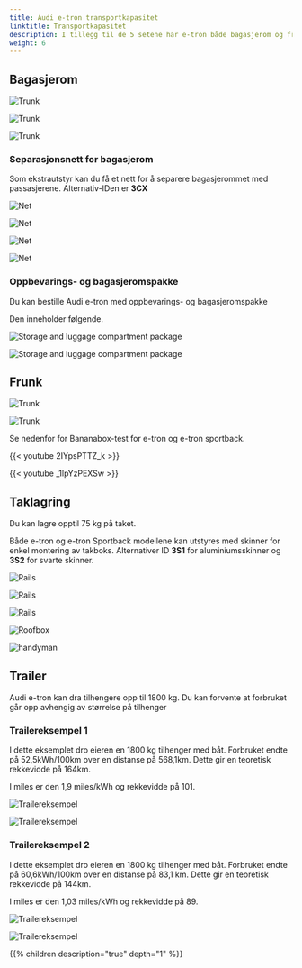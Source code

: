 ```yaml
---
title: Audi e-tron transportkapasitet 
linktitle: Transportkapasitet 
description: I tillegg til de 5 setene har e-tron både bagasjerom og frunk i tillegg til takoppbevaring og tilhengermuligheter.
weight: 6
---
```


## Bagasjerom

![Trunk](trunk_1.jpg "Bagasjerom Audi e-tron")

![Trunk](trunk_5.jpg "Standard bagasjerom Audi e-tron med feste til lastesikring")

![Trunk](trunk_3.jpg "Setene har en 40-20-40-konfigurasjon")

### Separasjonsnett for bagasjerom

Som ekstrautstyr kan du få et nett for å separere bagasjerommet med passasjerene.
Alternativ-IDen er **3CX**

![Net](net1.jpg "Net")

![Net](net2.jpg "Net")

![Net](net3.jpg "Net")

![Net](net4.jpg "Net")

### Oppbevarings- og bagasjeromspakke

Du kan bestille Audi e-tron med oppbevarings- og bagasjeromspakke

Den inneholder følgende.

![Storage and luggage compartment package](qe1_1s.jpg "Nett i siden av bagasjerommet og bagasjenett til transport av gjenstander")

![Storage and luggage compartment package](clathers.jpg "Kledning i oppbevaringsrommet i reservehjulsbrønnen")

## Frunk

![Trunk](frunk_1.jpg "Trunk Audi e-tron")

![Trunk](frunk_2.jpg "Trunk Audi e-tron")

Se nedenfor for Bananabox-test for e-tron og e-tron sportback.

{{< youtube 2IYpsPTTZ_k >}}

{{< youtube _1lpYzPEXSw >}}

## Taklagring

Du kan lagre opptil 75 kg på taket.

Både e-tron og e-tron Sportback modellene kan utstyres med skinner for enkel montering av takboks.
Alternativer ID **3S1** for aluminiumsskinner og **3S2** for svarte skinner.

![Rails](rails1.jpg "Thule wingbar edge 721400/721500 med 720600 fot og 186046 monteringssett")

![Rails](rails2.jpg "Thule wingbar edge 721400/721500 med 720600 fot og 186046 monteringssett")

![Rails](rails3.jpg "Thule wingbar edge 721400/721500 med 720600 fot og 186046 monteringssett")

![Roofbox](roofbox1.jpg "Takboks montert på skinner")

![handyman](handymanrails.jpg "Handyman with rails")

## Trailer

Audi e-tron kan dra tilhengere opp til 1800 kg. Du kan forvente at forbruket går opp avhengig av størrelse på tilhenger

### Trailereksempel 1

I dette eksemplet dro eieren en 1800 kg tilhenger med båt. Forbruket endte på 52,5kWh/100km over en distanse
på 568,1km. Dette gir en teoretisk rekkevidde på 164km.

I miles er den 1,9 miles/kWh og rekkevidde på 101.

![Trailereksempel](trailerexample1b.jpg "1800 kg henger med båt")

![Trailereksempel](trailerxample1a.jpg "Forbruk")

### Trailereksempel 2

I dette eksemplet dro eieren en 1800 kg tilhenger med båt. Forbruket endte på 60,6kWh/100km over en distanse
på 83,1 km. Dette gir en teoretisk rekkevidde på 144km.

I miles er den 1,03 miles/kWh og rekkevidde på 89.

![Trailereksempel](trailerexample2b.jpg "1800 kg henger med båt")

![Trailereksempel](trailerexample2a.jpg "Forbruk")

{{% children description="true" depth="1" %}}
